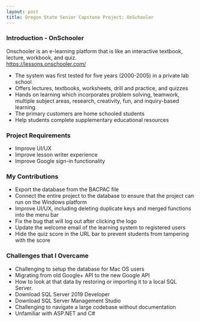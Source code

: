```yaml
---
layout: post
title: Oregon State Senior Capstone Project: OnSchooler
---
```



### Introduction - OnSchooler

Onschooler is an e-learning platform that is like an interactive textbook, lecture, workbook, and quiz.  
https://lessons.onschooler.com/ 

* The system was first tested for five years (2000-2005) in a private lab school
* Offers lectures, textbooks, worksheets, drill and practice, and quizzes
* Hands on learning which incorporates problem solving, teamwork, multiple subject areas, research, creativity, fun, and inquiry-based learning
* The primary customers are home schooled students
* Help students complete supplementary educational resources


### Project Requirements

* Improve UI/UX
* Improve lesson writer experience 
* Improve Google sign-in functionality


### My Contributions

* Export the database from the BACPAC file
* Connect the entire project to the database to ensure that the project can run on the Windows platform
* Improve UI/UX, including deleting duplicate keys and merged functions into the menu bar
* Fix the bug that will log out after clicking the logo
* Update the welcome email of the learning system to registered users
* Hide the quiz score in the URL bar to prevent students from tampering with the score


### Challenges that I Overcame

* Challenging to setup the database for Mac OS users 
* Migrating from old Google+ API to the new Google API
* How to look at that data by restoring or importing it to a local SQL Server.
* Download SQL Server 2019 Developer
* Download SQL Server Management Studio
* Challenging to navigate a large codebase without documentation
* Unfamiliar with ASP.NET and C#

